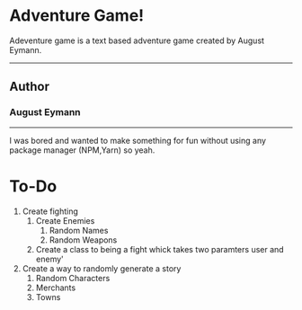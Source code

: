 # Adventure Game!

Adeventure game is a text based adventure game created by August Eymann.

---

## Author

### August Eymann

---

I was bored and wanted to make something for fun without using any package manager (NPM,Yarn) so yeah.

# To-Do

1. Create fighting
    1. Create Enemies
        1. Random Names
        2. Random Weapons
    2. Create a class to being a fight whick takes two paramters user and enemy'
2. Create a way to randomly generate a story
    1. Random Characters
    2. Merchants
    3. Towns